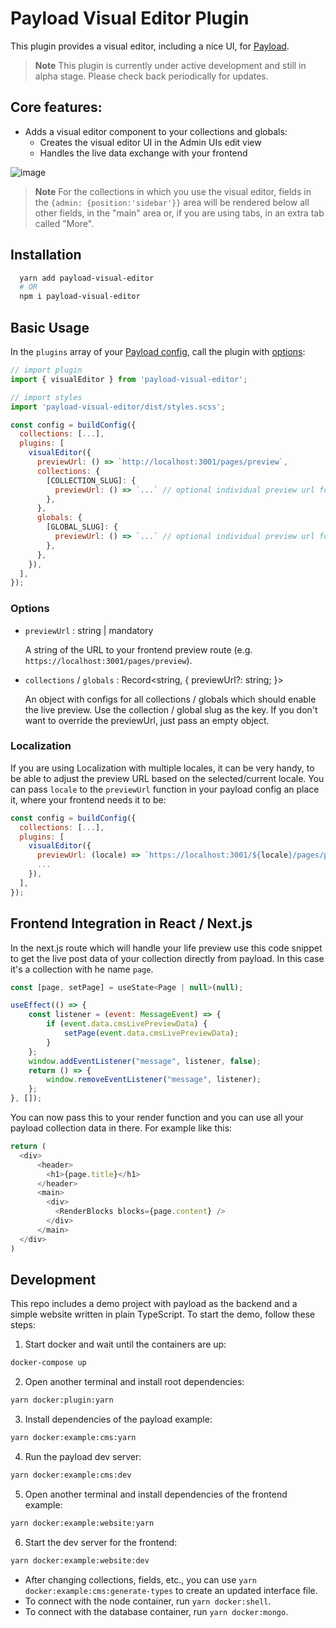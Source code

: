 # Payload Visual Editor Plugin
This plugin provides a visual editor, including a nice UI, for [Payload](https://github.com/payloadcms/payload).

> **Note**
> This plugin is currently under active development and still in alpha stage. Please check back periodically for updates.

## Core features:

- Adds a visual editor component to your collections and globals:
  - Creates the visual editor UI in the Admin UIs edit view
  - Handles the live data exchange with your frontend 

![image](https://github.com/pemedia/payload-visual-live-preview/blob/main/visual-editor-screenshot.png?raw=true)

> **Note**
> For the collections in which you use the visual editor, fields in the `{admin: {position:'sidebar'}}` area will be rendered below all other fields, in the "main" area or, if you are using tabs, in an extra tab called "More".

## Installation

```bash
  yarn add payload-visual-editor
  # OR
  npm i payload-visual-editor
```

## Basic Usage

In the `plugins` array of your [Payload config](https://payloadcms.com/docs/configuration/overview), call the plugin with [options](#options):

```js
// import plugin
import { visualEditor } from 'payload-visual-editor';

// import styles
import 'payload-visual-editor/dist/styles.scss';

const config = buildConfig({
  collections: [...],
  plugins: [
    visualEditor({
      previewUrl: () => `http://localhost:3001/pages/preview`,
      collections: {
        [COLLECTION_SLUG]: {
          previewUrl: () => `...` // optional individual preview url for each collection
        },
      },
      globals: {
        [GLOBAL_SLUG]: {
          previewUrl: () => `...` // optional individual preview url for each global
        },
      },
    }),
  ],
});
```

### Options

- `previewUrl` : string | mandatory

  A string of the URL to your frontend preview route (e.g. `https://localhost:3001/pages/preview`).

- `collections` / `globals` : Record<string, { previewUrl?: string; }>

  An object with configs for all collections / globals which should enable the live preview.
  Use the collection / global slug as the key.
  If you don't want to override the previewUrl, just pass an empty object.

### Localization

If you are using Localization with multiple locales, it can be very handy, to be able to adjust the preview URL based on the selected/current locale. You can pass `locale` to the `previewUrl` function in your payload config an place it, where your frontend needs it to be:

```js
const config = buildConfig({
  collections: [...],
  plugins: [
    visualEditor({
      previewUrl: (locale) => `https://localhost:3001/${locale}/pages/preview`
      ...
    }),
  ],
});
```

## Frontend Integration in React / Next.js 

In the next.js route which will handle your life preview use this code snippet to get the live post data of your collection directly from payload. In this case it's a collection with he name `page`. 

```js
const [page, setPage] = useState<Page | null>(null);

useEffect(() => {
    const listener = (event: MessageEvent) => {
        if (event.data.cmsLivePreviewData) {
            setPage(event.data.cmsLivePreviewData);
        }
    };
    window.addEventListener("message", listener, false);
    return () => {
        window.removeEventListener("message", listener);
    };
}, []);
```
You can now pass this to your render function and you can use all your payload collection data in there. For example like this:

```js
return (
  <div>
      <header>
        <h1>{page.title}</h1>
      </header>
      <main>
        <div>
          <RenderBlocks blocks={page.content} />
        </div>
      </main>
  </div>
)
```

## Development

This repo includes a demo project with payload as the backend and a simple website written in plain TypeScript.
To start the demo, follow these steps:

1. Start docker and wait until the containers are up:

```sh
docker-compose up
```

2. Open another terminal and install root dependencies:

```sh
yarn docker:plugin:yarn
```

3. Install dependencies of the payload example:

```sh
yarn docker:example:cms:yarn
```

4. Run the payload dev server:

```sh
yarn docker:example:cms:dev
```

5. Open another terminal and install dependencies of the frontend example:

```sh
yarn docker:example:website:yarn
```

6. Start the dev server for the frontend:

```sh
yarn docker:example:website:dev
```

- After changing collections, fields, etc., you can use `yarn docker:example:cms:generate-types` to create an updated interface file.
- To connect with the node container, run `yarn docker:shell`.
- To connect with the database container, run `yarn docker:mongo`.
